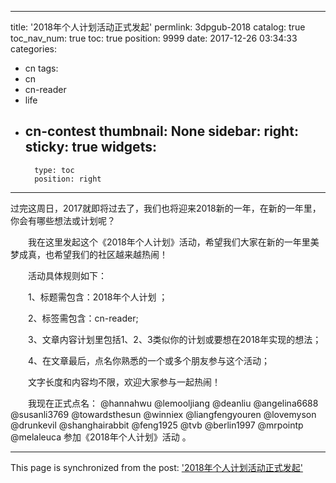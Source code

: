 
---
title: '2018年个人计划活动正式发起'
permlink: 3dpgub-2018
catalog: true
toc_nav_num: true
toc: true
position: 9999
date: 2017-12-26 03:34:33
categories:
- cn
tags:
- cn
- cn-reader
- life
- cn-contest
thumbnail: None
sidebar:
    right:
        sticky: true
widgets:
    -
        type: toc
        position: right
---


过完这周日，2017就即将过去了，我们也将迎来2018新的一年，在新的一年里，你会有哪些想法或计划呢？

　　我在这里发起这个《2018年个人计划》活动，希望我们大家在新的一年里美梦成真，也希望我们的社区越来越热闹！

　　活动具体规则如下：

　　1、标题需包含：2018年个人计划  ；

　　2、标签需包含：cn-reader;

　　3、文章内容计划里包括1、2、3类似你的计划或要想在2018年实现的想法；

　　4、在文章最后，点名你熟悉的一个或多个朋友参与这个活动；


　　文字长度和内容均不限，欢迎大家参与一起热闹！

　　我现在正式点名： @hannahwu   @lemooljiang  @deanliu  @angelina6688 @susanli3769  @towardsthesun @winniex  @liangfengyouren  @lovemyson @drunkevil  @shanghairabbit  @feng1925 @tvb  @berlin1997 @mrpointp @melaleuca 参加《2018年个人计划》活动 。

- - -

This page is synchronized from the post: ['2018年个人计划活动正式发起'](https://steemit.com/@rivalhw/3dpgub-2018)
